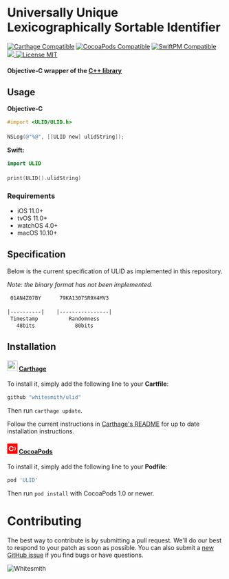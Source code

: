 # Universally Unique Lexicographically Sortable Identifier

[![Carthage Compatible](https://img.shields.io/badge/Carthage-compatible-4BC51D.svg)](https://github.com/Carthage/Carthage)
[![CocoaPods Compatible](https://img.shields.io/cocoapods/v/ULID.svg)](https://cocoapods.org/pods/WSTagsField)
[![SwiftPM Compatible](https://img.shields.io/badge/SwiftPM-Compatible-brightgreen.svg)](https://swift.org/package-manager)
<a href="https://github.com/whitesmith/ulid/actions">
  <img src="https://github.com/whitesmith/ulid/workflows/Push/badge.svg" />
</a>
[![License MIT](https://img.shields.io/badge/License-MIT-lightgrey.svg?style=flat)](https://opensource.org/licenses/MIT)

#### Objective-C wrapper of the [C++ library](https://github.com/suyash/ulid)

## Usage

**Objective-C**

```objective-c
#import <ULID/ULID.h>

NSLog(@"%@", [[ULID new] ulidString]);
```

**Swift:**

```swift
import ULID

print(ULID().ulidString)
```

### Requirements

- iOS 11.0+
- tvOS 11.0+
- watchOS 4.0+
- macOS 10.10+

## Specification

Below is the current specification of ULID as implemented in this repository.

*Note: the binary format has not been implemented.*

```
 01AN4Z07BY      79KA1307SR9X4MV3

|----------|    |----------------|
 Timestamp          Randomness
   48bits             80bits
```

## Installation

#### <img src="https://cloud.githubusercontent.com/assets/432536/5252404/443d64f4-7952-11e4-9d26-fc5cc664cb61.png" width="24" height="24"> [Carthage]

[Carthage]: https://github.com/Carthage/Carthage

To install it, simply add the following line to your **Cartfile**:

```ruby
github "whitesmith/ulid"
```

Then run `carthage update`.

Follow the current instructions in [Carthage's README][carthage-installation]
for up to date installation instructions.

[carthage-installation]: https://github.com/Carthage/Carthage#adding-frameworks-to-an-application

#### <img src="https://raw.githubusercontent.com/ricardopereira/resources/master/img/cocoapods.png" width="24" height="24"> [CocoaPods]

[CocoaPods]: http://cocoapods.org

To install it, simply add the following line to your **Podfile**:

```ruby
pod 'ULID'
```

Then run `pod install` with CocoaPods 1.0 or newer.

# Contributing

The best way to contribute is by submitting a pull request. We'll do our best to respond to your patch as soon as possible. You can also submit a [new GitHub issue](https://github.com/whitesmith/ulid/issues/new) if you find bugs or have questions.

![Whitesmith](http://i.imgur.com/Si2l3kd.png)
